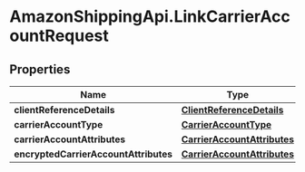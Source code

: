 # AmazonShippingApi.LinkCarrierAccountRequest

## Properties
Name | Type | Description | Notes
------------ | ------------- | ------------- | -------------
**clientReferenceDetails** | [**ClientReferenceDetails**](ClientReferenceDetails.md) |  | [optional] 
**carrierAccountType** | [**CarrierAccountType**](CarrierAccountType.md) |  | 
**carrierAccountAttributes** | [**CarrierAccountAttributes**](CarrierAccountAttributes.md) |  | 
**encryptedCarrierAccountAttributes** | [**CarrierAccountAttributes**](CarrierAccountAttributes.md) |  | [optional] 


